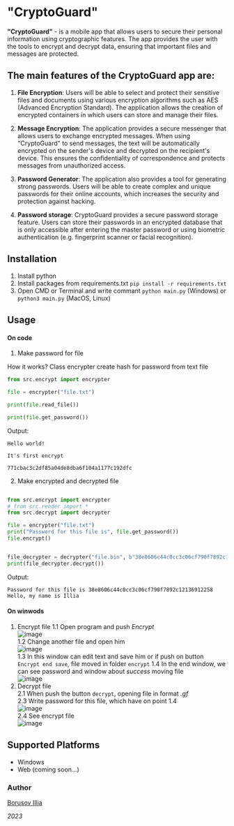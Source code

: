 # "CryptoGuard"
**"CryptoGuard"** - is a mobile app that allows users to secure their personal information using cryptographic features. The app provides the user with the tools to encrypt and decrypt data, ensuring that important files and messages are protected.

## The main features of the CryptoGuard app are:

1. **File Encryption**: Users will be able to select and protect their sensitive files and documents using various encryption algorithms such as AES (Advanced Encryption Standard). The application allows the creation of encrypted containers in which users can store and manage their files.

2. **Message Encryption**: The application provides a secure messenger that allows users to exchange encrypted messages. When using "CryptoGuard" to send messages, the text will be automatically encrypted on the sender's device and decrypted on the recipient's device. This ensures the confidentiality of correspondence and protects messages from unauthorized access.

3. **Password Generator**: The application also provides a tool for generating strong passwords. Users will be able to create complex and unique passwords for their online accounts, which increases the security and protection against hacking.

4. **Password storage**: CryptoGuard provides a secure password storage feature. Users can store their passwords in an encrypted database that is only accessible after entering the master password or using biometric authentication (e.g. fingerprint scanner or facial recognition).


## Installation

1. Install python
2. Install packages from requirements.txt `pip install -r requirements.txt`
3. Open CMD or Terminal and write commant `python main.py` (Windows) or `python3 main.py` (MacOS, Linux)

## Usage
#### On code
1. Make password for file 

How it works? Class encrypter create hash for password from text file 

```python
from src.encrypt import encrypter

file = encrypter("file.txt")

print(file.read_file())

print(file.get_password())

```

Output:

```mathematic
Hello world!

It's first encrypt

771cbac3c2df85a04de8dba6f104a1177c192dfc
```

2. Make encrypted and decrypted file

```python

from src.encrypt import encrypter
# from src.render import *
from src.decrypt import decrypter

file = encrypter("file.txt")
print("Password for this file is", file.get_password())
file.encrypt()


file_decrypter = decrypter("file.bin", b"38e8606c44c0cc3c06cf790f7892c12136912258")
print(file_decrypter.decrypt())
```

Output:

```mathematic
Password for this file is 38e8606c44c0cc3c06cf790f7892c12136912258
Hello, my name is Illia
```
#### On winwods
1. Encrypt file
1.1 Open program and push _Encrypt_  
![image](https://github.com/borisovvilyaa/CryptoGuard/assets/113841816/93a00062-b20f-46de-b3fb-8092fdfe3ec9)  
1.2 Change another file and open him  
![image](https://github.com/borisovvilyaa/CryptoGuard/assets/113841816/b073e282-792c-4aee-a5db-ebd6bc1d0a5c)  
1.3 In this window can edit text and save him or if push on button `Encrypt end save`, file moved in folder `encrypt` 
1.4 In the end window, we can see password and window about _success_ moving file  
![image](https://github.com/borisovvilyaa/CryptoGuard/assets/113841816/12f5478b-c1fe-4f2e-9c41-08c6aed76507)  
2. Decrypt file  
2.1 When push the button `decrypt`, opening file in format _.gf_  
2.3 Write password for this file, which have on point 1.4  
![image](https://github.com/borisovvilyaa/CryptoGuard/assets/113841816/3cc84c21-9fad-4373-9b21-da7a4df8971a)  
2.4 See encrypt file  
![image](https://github.com/borisovvilyaa/CryptoGuard/assets/113841816/c4261419-d92d-49be-8c74-71a01acddbb1)  

## Supported Platforms
- Windows
- Web (coming soon...)

### Author

[Borusov Illia](https://t.me/illiaborusov)

*2023*
